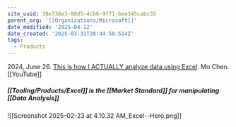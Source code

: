 ```yaml
---
site_uuid: 38e738e3-80d5-4cb6-9f71-bee345cabc35
parent_org: '[[Organizations/Microsoft]]'
date_modified: '2025-04-12'
date_created: '2025-03-31T20:44:50.514Z'
tags:
  - Products
---
```
























2024, June 26. [This is how I ACTUALLY analyze data using Excel](http://localhost:5173/). Mo Chen. [[YouTube]]

##### [[Tooling/Products/Excel]] is the [[Market Standard]] for manipulating [[Data Analysis]]
![[Screenshot 2025-02-23 at 4.10.32 AM_Excel--Hero.png]]